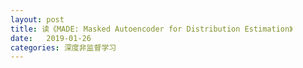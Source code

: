 ```yaml
---
layout: post
title: 读《MADE: Masked Autoencoder for Distribution Estimation》
date:   2019-01-26
categories: 深度非监督学习
---
```

